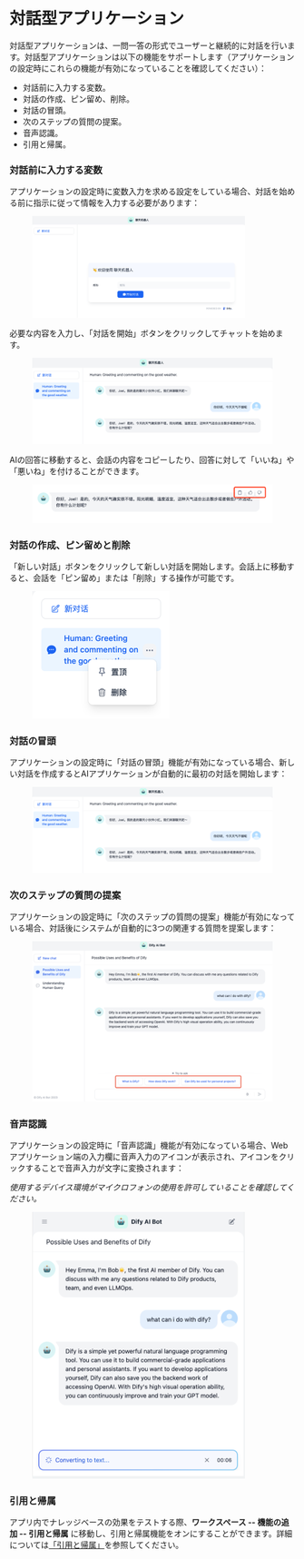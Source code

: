 # 対話型アプリケーション

対話型アプリケーションは、一問一答の形式でユーザーと継続的に対話を行います。対話型アプリケーションは以下の機能をサポートします（アプリケーションの設定時にこれらの機能が有効になっていることを確認してください）：

* 対話前に入力する変数。
* 対話の作成、ピン留め、削除。
* 対話の冒頭。
* 次のステップの質問の提案。
* 音声認識。
* 引用と帰属。

### 対話前に入力する変数

アプリケーションの設定時に変数入力を求める設定をしている場合、対話を始める前に指示に従って情報を入力する必要があります：

<figure><img src="../../../.gitbook/assets/image (63).png" alt="" width="375"><figcaption></figcaption></figure>

必要な内容を入力し、「対話を開始」ボタンをクリックしてチャットを始めます。

<figure><img src="../../../.gitbook/assets/image (94).png" alt=""><figcaption></figcaption></figure>

AIの回答に移動すると、会話の内容をコピーしたり、回答に対して「いいね」や「悪いね」を付けることができます。

<figure><img src="../../../.gitbook/assets/image (26).png" alt=""><figcaption></figcaption></figure>

### 対話の作成、ピン留めと削除

「新しい対話」ボタンをクリックして新しい対話を開始します。会話上に移動すると、会話を「ピン留め」または「削除」する操作が可能です。

<figure><img src="../../../.gitbook/assets/image (47).png" alt="" width="242"><figcaption></figcaption></figure>

### 対話の冒頭

アプリケーションの設定時に「対話の冒頭」機能が有効になっている場合、新しい対話を作成するとAIアプリケーションが自動的に最初の対話を開始します：

<figure><img src="../../../.gitbook/assets/image (51).png" alt=""><figcaption></figcaption></figure>

### 次のステップの質問の提案

アプリケーションの設定時に「次のステップの質問の提案」機能が有効になっている場合、対話後にシステムが自動的に3つの関連する質問を提案します：

<figure><img src="../../../.gitbook/assets/image (77).png" alt=""><figcaption></figcaption></figure>

### 音声認識

アプリケーションの設定時に「音声認識」機能が有効になっている場合、Webアプリケーション端の入力欄に音声入力のアイコンが表示され、アイコンをクリックすることで音声入力が文字に変換されます：

_使用するデバイス環境がマイクロフォンの使用を許可していることを確認してください。_

<figure><img src="../../../.gitbook/assets/image (79).png" alt="" width="375"><figcaption></figcaption></figure>

### 引用と帰属

アプリ内でナレッジベースの効果をテストする際、**ワークスペース -- 機能の追加 -- 引用と帰属** に移動し、引用と帰属機能をオンにすることができます。詳細については[「引用と帰属」](https://docs.FusionWorks.ai/v/japanese/guides/knowledge-base/retrieval_test_and_citation#id-2-yin-yong-yu-gui-shu)を参照してください。